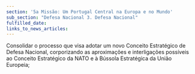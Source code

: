 ```yaml
---
section: '5a Missão: Um Portugal Central na Europa e no Mundo'
sub_section: "Defesa Nacional 3. Defesa Nacional"
fulfilled_date:
links_to_news_articles:
---
```


Consolidar o processo que visa adotar um novo Conceito Estratégico de Defesa Nacional, corporizando as aproximações e interligações possíveis ao Conceito Estratégico da NATO e à Bússola Estratégica da União Europeia;
